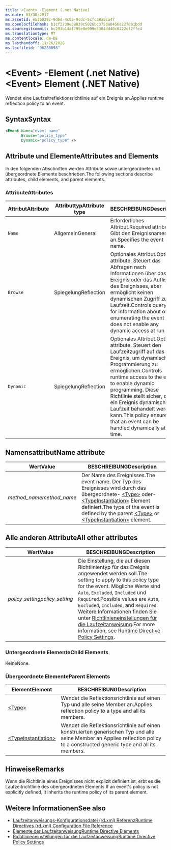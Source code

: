 ```yaml
---
title: <Event> -Element (.net Native)
ms.date: 03/30/2017
ms.assetid: e53b029c-9d6d-4c0a-9cdc-5cfca8a5ca47
ms.openlocfilehash: b1cf2239e58839c5026bc375ba04568227881bdd
ms.sourcegitcommit: bc293b14af795e0e999e3304dd40c0222cf2ffe4
ms.translationtype: MT
ms.contentlocale: de-DE
ms.lasthandoff: 11/26/2020
ms.locfileid: "96288098"
---
```

# <a name="event-element-net-native"></a><span data-ttu-id="55ce4-102">\<Event> -Element (.net Native)</span><span class="sxs-lookup"><span data-stu-id="55ce4-102">\<Event> Element (.NET Native)</span></span>

<span data-ttu-id="55ce4-103">Wendet eine Laufzeitreflektionsrichtlinie auf ein Ereignis an.</span><span class="sxs-lookup"><span data-stu-id="55ce4-103">Applies runtime reflection policy to an event.</span></span>  
  
## <a name="syntax"></a><span data-ttu-id="55ce4-104">Syntax</span><span class="sxs-lookup"><span data-stu-id="55ce4-104">Syntax</span></span>  
  
```xml  
<Event Name="event_name"
       Browse="policy_type"
       Dynamic="policy_type" />  
```  
  
## <a name="attributes-and-elements"></a><span data-ttu-id="55ce4-105">Attribute und Elemente</span><span class="sxs-lookup"><span data-stu-id="55ce4-105">Attributes and Elements</span></span>  

 <span data-ttu-id="55ce4-106">In den folgenden Abschnitten werden Attribute sowie untergeordnete und übergeordnete Elemente beschrieben.</span><span class="sxs-lookup"><span data-stu-id="55ce4-106">The following sections describe attributes, child elements, and parent elements.</span></span>  
  
### <a name="attributes"></a><span data-ttu-id="55ce4-107">Attribute</span><span class="sxs-lookup"><span data-stu-id="55ce4-107">Attributes</span></span>  
  
|<span data-ttu-id="55ce4-108">Attribut</span><span class="sxs-lookup"><span data-stu-id="55ce4-108">Attribute</span></span>|<span data-ttu-id="55ce4-109">Attributtyp</span><span class="sxs-lookup"><span data-stu-id="55ce4-109">Attribute type</span></span>|<span data-ttu-id="55ce4-110">BESCHREIBUNG</span><span class="sxs-lookup"><span data-stu-id="55ce4-110">Description</span></span>|  
|---------------|--------------------|-----------------|  
|`Name`|<span data-ttu-id="55ce4-111">Allgemein</span><span class="sxs-lookup"><span data-stu-id="55ce4-111">General</span></span>|<span data-ttu-id="55ce4-112">Erforderliches Attribut.</span><span class="sxs-lookup"><span data-stu-id="55ce4-112">Required attribute.</span></span> <span data-ttu-id="55ce4-113">Gibt den Ereignisnamen an.</span><span class="sxs-lookup"><span data-stu-id="55ce4-113">Specifies the event name.</span></span>|  
|`Browse`|<span data-ttu-id="55ce4-114">Spiegelung</span><span class="sxs-lookup"><span data-stu-id="55ce4-114">Reflection</span></span>|<span data-ttu-id="55ce4-115">Optionales Attribut.</span><span class="sxs-lookup"><span data-stu-id="55ce4-115">Optional attribute.</span></span> <span data-ttu-id="55ce4-116">Steuert das Abfragen nach Informationen über das Ereignis oder das Auflisten des Ereignisses, aber ermöglicht keinen dynamischen Zugriff zur Laufzeit.</span><span class="sxs-lookup"><span data-stu-id="55ce4-116">Controls querying for information about or enumerating the event but does not enable any dynamic access at run time.</span></span>|  
|`Dynamic`|<span data-ttu-id="55ce4-117">Spiegelung</span><span class="sxs-lookup"><span data-stu-id="55ce4-117">Reflection</span></span>|<span data-ttu-id="55ce4-118">Optionales Attribut.</span><span class="sxs-lookup"><span data-stu-id="55ce4-118">Optional attribute.</span></span> <span data-ttu-id="55ce4-119">Steuert den Laufzeitzugriff auf das Ereignis, um dynamische Programmierung zu ermöglichen.</span><span class="sxs-lookup"><span data-stu-id="55ce4-119">Controls runtime access to the event to enable dynamic programming.</span></span> <span data-ttu-id="55ce4-120">Diese Richtlinie stellt sicher, dass ein Ereignis dynamisch zur Laufzeit behandelt werden kann.</span><span class="sxs-lookup"><span data-stu-id="55ce4-120">This policy ensures that an event can be handled dynamically at run time.</span></span>|  
  
## <a name="name-attribute"></a><span data-ttu-id="55ce4-121">Namensattribut</span><span class="sxs-lookup"><span data-stu-id="55ce4-121">Name attribute</span></span>  
  
|<span data-ttu-id="55ce4-122">Wert</span><span class="sxs-lookup"><span data-stu-id="55ce4-122">Value</span></span>|<span data-ttu-id="55ce4-123">BESCHREIBUNG</span><span class="sxs-lookup"><span data-stu-id="55ce4-123">Description</span></span>|  
|-----------|-----------------|  
|<span data-ttu-id="55ce4-124">*method_name*</span><span class="sxs-lookup"><span data-stu-id="55ce4-124">*method_name*</span></span>|<span data-ttu-id="55ce4-125">Der Name des Ereignisses.</span><span class="sxs-lookup"><span data-stu-id="55ce4-125">The event name.</span></span> <span data-ttu-id="55ce4-126">Der Typ des Ereignisses wird durch das übergeordnete- [\<Type>](type-element-net-native.md) oder- [\<TypeInstantiation>](typeinstantiation-element-net-native.md) Element definiert.</span><span class="sxs-lookup"><span data-stu-id="55ce4-126">The type of the event is defined by the parent [\<Type>](type-element-net-native.md) or [\<TypeInstantiation>](typeinstantiation-element-net-native.md) element.</span></span>|  
  
## <a name="all-other-attributes"></a><span data-ttu-id="55ce4-127">Alle anderen Attribute</span><span class="sxs-lookup"><span data-stu-id="55ce4-127">All other attributes</span></span>  
  
|<span data-ttu-id="55ce4-128">Wert</span><span class="sxs-lookup"><span data-stu-id="55ce4-128">Value</span></span>|<span data-ttu-id="55ce4-129">BESCHREIBUNG</span><span class="sxs-lookup"><span data-stu-id="55ce4-129">Description</span></span>|  
|-----------|-----------------|  
|<span data-ttu-id="55ce4-130">*policy_setting*</span><span class="sxs-lookup"><span data-stu-id="55ce4-130">*policy_setting*</span></span>|<span data-ttu-id="55ce4-131">Die Einstellung, die auf diesen Richtlinientyp für das Ereignis angewendet werden soll.</span><span class="sxs-lookup"><span data-stu-id="55ce4-131">The setting to apply to this policy type for the event.</span></span> <span data-ttu-id="55ce4-132">Mögliche Werte sind `Auto`, `Excluded`, `Included` und `Required`.</span><span class="sxs-lookup"><span data-stu-id="55ce4-132">Possible values are `Auto`, `Excluded`, `Included`, and `Required`.</span></span> <span data-ttu-id="55ce4-133">Weitere Informationen finden Sie unter [Richtlinieneinstellungen für die Laufzeitanweisung](runtime-directive-policy-settings.md).</span><span class="sxs-lookup"><span data-stu-id="55ce4-133">For more information, see [Runtime Directive Policy Settings](runtime-directive-policy-settings.md).</span></span>|  
  
### <a name="child-elements"></a><span data-ttu-id="55ce4-134">Untergeordnete Elemente</span><span class="sxs-lookup"><span data-stu-id="55ce4-134">Child Elements</span></span>  

 <span data-ttu-id="55ce4-135">Keine</span><span class="sxs-lookup"><span data-stu-id="55ce4-135">None.</span></span>  
  
### <a name="parent-elements"></a><span data-ttu-id="55ce4-136">Übergeordnete Elemente</span><span class="sxs-lookup"><span data-stu-id="55ce4-136">Parent Elements</span></span>  
  
|<span data-ttu-id="55ce4-137">Element</span><span class="sxs-lookup"><span data-stu-id="55ce4-137">Element</span></span>|<span data-ttu-id="55ce4-138">BESCHREIBUNG</span><span class="sxs-lookup"><span data-stu-id="55ce4-138">Description</span></span>|  
|-------------|-----------------|  
|[\<Type>](type-element-net-native.md)|<span data-ttu-id="55ce4-139">Wendet die Reflektionsrichtlinie auf einen Typ und alle seine Member an.</span><span class="sxs-lookup"><span data-stu-id="55ce4-139">Applies reflection policy to a type and all its members.</span></span>|  
|[\<TypeInstantiation>](typeinstantiation-element-net-native.md)|<span data-ttu-id="55ce4-140">Wendet die Reflektionsrichtlinie auf einen konstruierten generischen Typ und alle seine Member an.</span><span class="sxs-lookup"><span data-stu-id="55ce4-140">Applies reflection policy to a constructed generic type and all its members.</span></span>|  
  
## <a name="remarks"></a><span data-ttu-id="55ce4-141">Hinweise</span><span class="sxs-lookup"><span data-stu-id="55ce4-141">Remarks</span></span>  

 <span data-ttu-id="55ce4-142">Wenn die Richtlinie eines Ereignisses nicht explizit definiert ist, erbt es die Laufzeitrichtlinie des übergeordneten Elements.</span><span class="sxs-lookup"><span data-stu-id="55ce4-142">If an event's policy is not explicitly defined, it inherits the runtime policy of its parent element.</span></span>  
  
## <a name="see-also"></a><span data-ttu-id="55ce4-143">Weitere Informationen</span><span class="sxs-lookup"><span data-stu-id="55ce4-143">See also</span></span>

- [<span data-ttu-id="55ce4-144">Laufzeitanweisungs-Konfigurationsdatei (rd.xml) Referenz</span><span class="sxs-lookup"><span data-stu-id="55ce4-144">Runtime Directives (rd.xml) Configuration File Reference</span></span>](runtime-directives-rd-xml-configuration-file-reference.md)
- [<span data-ttu-id="55ce4-145">Elemente der Laufzeitanweisung</span><span class="sxs-lookup"><span data-stu-id="55ce4-145">Runtime Directive Elements</span></span>](runtime-directive-elements.md)
- [<span data-ttu-id="55ce4-146">Richtlinieneinstellungen für die Laufzeitanweisung</span><span class="sxs-lookup"><span data-stu-id="55ce4-146">Runtime Directive Policy Settings</span></span>](runtime-directive-policy-settings.md)
